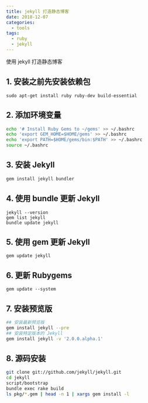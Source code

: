 ```yaml
---
title: jekyll 打造静态博客
date: 2018-12-07
categories:
  - tools
tags:
  - ruby
  - jekyll
---
```


使用 jekyll 打造静态博客
<!--more-->

## 1. 安装之前先安装依赖包

```
sudo apt-get install ruby ruby-dev build-essential
```

## 2. 添加环境变量

```bash
echo '# Install Ruby Gems to ~/gems' >> ~/.bashrc
echo 'export GEM_HOME=$HOME/gems' >> ~/.bashrc
echo 'export PATH=$HOME/gems/bin:$PATH' >> ~/.bashrc
source ~/.bashrc
```
## 3. 安装 Jekyll

```bash
gem install jekyll bundler
```

## 4. 使用 bundle 更新 Jekyll

```
jekyll --version
gem list jekyll
bundle update jekyll
```
## 5. 使用 gem 更新 Jekyll

```
gem update jekyll
```
## 6. 更新 Rubygems

```
gem update --system
```
## 7. 安装预览版

```bash
## 安装最新预览版
gem install jekyll --pre
## 安装特定版本的 Jekyll
gem install jekyll -v '2.0.0.alpha.1'
```
## 8. 源码安装

```bash
git clone git://github.com/jekyll/jekyll.git
cd jekyll
script/bootstrap
bundle exec rake build
ls pkg/*.gem | head -n 1 | xargs gem install -l
```
